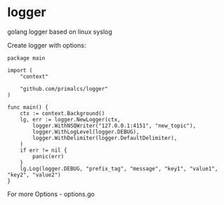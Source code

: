 # logger

golang logger based on linux syslog

Create logger with options: 
```
package main

import (
	"context"

	"github.com/primalcs/logger"
)

func main() {
	ctx := context.Background()
	lg, err := logger.NewLogger(ctx,
		logger.WithNSQWriter("127.0.0.1:4151", "new_topic"),
		logger.WithLogLevel(logger.DEBUG),
		logger.WithDelimiter(logger.DefaultDelimiter),
	)
	if err != nil {
		panic(err)
	}
	lg.Log(logger.DEBUG, "prefix_tag", "message", "key1", "value1", "key2", "value2")
}

```

For more Options - options.go
